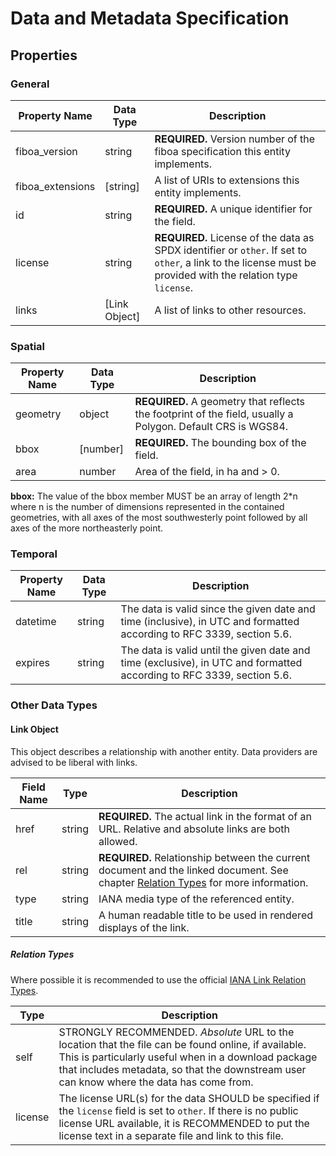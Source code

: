# Data and Metadata Specification

## Properties

### General

| Property Name    | Data Type       | Description |
| ---------------- | --------------- | ----------- |
| fiboa_version    | string          | **REQUIRED.** Version number of the fiboa specification this entity implements. |
| fiboa_extensions | \[string]       | A list of URIs to extensions this entity implements. |
| id               | string          | **REQUIRED.** A unique identifier for the field. |
| license          | string          | **REQUIRED.** License of the data as SPDX identifier or `other`. If set to `other`, a link to the license must be provided with the relation type `license`. |
| links            | \[Link Object\] | A list of links to other resources. |

### Spatial

| Property Name | Data Type | Description |
| ------------- | --------- | ----------- |
| geometry      | object    | **REQUIRED.** A geometry that reflects the footprint of the field, usually a Polygon. Default CRS is WGS84. |
| bbox          | \[number] | **REQUIRED.** The bounding box of the field. |
| area          | number    | Area of the field, in ha and > 0. |

**bbox:** The value of the bbox member MUST be an array of length 2*n where n is the number of
dimensions represented in the contained geometries, with all axes of the most southwesterly point
followed by all axes of the more northeasterly point.

### Temporal

| Property Name | Data Type | Description |
| ------------- | --------- | ----------- |
| datetime      | string    | The data is valid since the given date and time (inclusive), in UTC and formatted according to RFC 3339, section 5.6. |
| expires       | string    | The data is valid until the given date and time (exclusive), in UTC and formatted according to RFC 3339, section 5.6. |

### Other Data Types

#### Link Object

This object describes a relationship with another entity.
Data providers are advised to be liberal with links.

| Field Name | Type   | Description |
| ---------- | ------ | ----------- |
| href       | string | **REQUIRED.** The actual link in the format of an URL. Relative and absolute links are both allowed. |
| rel        | string | **REQUIRED.** Relationship between the current document and the linked document. See chapter [Relation Types](#relation-types) for more information. |
| type       | string | IANA media type of the referenced entity. |
| title      | string | A human readable title to be used in rendered displays of the link. |

##### Relation Types

Where possible it is recommended to use the official
[IANA Link Relation Types](https://www.iana.org/assignments/link-relations/link-relations.xhtml).

| Type    | Description |
| ------- | ----------- |
| self    | STRONGLY RECOMMENDED. *Absolute* URL to the location that the file can be found online, if available. This is particularly useful when in a download package that includes metadata, so that the downstream user can know where the data has come from. |
| license | The license URL(s) for the data SHOULD be specified if the `license` field is set to `other`. If there is no public license URL available, it is RECOMMENDED to put the license text in a separate file and link to this file. |
